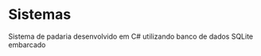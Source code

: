 Sistemas
========

Sistema de padaria desenvolvido em C# utilizando banco de dados SQLite embarcado
